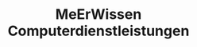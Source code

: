 ---
title: "MeErWissen Computerdienstleistungen"
url: /halle-saale/meerwissen-computerdienstleistungen/
shop: Computer
---